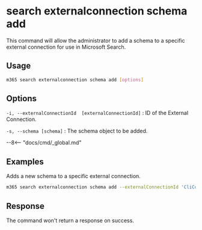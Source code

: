 # search externalconnection schema add

This command will allow the administrator to add a schema to a specific external connection for use in Microsoft Search.

## Usage

```sh
m365 search externalconnection schema add [options]
```

## Options

`-i, --externalConnectionId  [externalConnectionId]`
: ID of the External Connection.

`-s, --schema [schema]`
: The schema object to be added.

--8<-- "docs/cmd/_global.md"

## Examples

Adds a new schema to a specific external connection.

```sh
m365 search externalconnection schema add --externalConnectionId 'CliConnectionId' --schema '{"baseType":"microsoft.graph.externalItem","properties":[{"name":"ticketTitle","type":"String","isSearchable":"true","isRetrievable":"true","labels":["title"]},{"name":"priority","type":"String","isQueryable":"true","isRetrievable":"true","isSearchable":"false"},{"name":"assignee","type":"String","isRetrievable":"true"}]}'
```

## Response

The command won't return a response on success.
